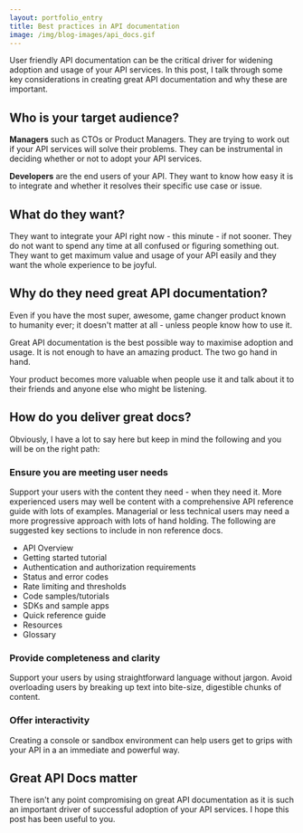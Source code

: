 ```yaml
---
layout: portfolio_entry
title: Best practices in API documentation
image: /img/blog-images/api_docs.gif
---
```

User friendly API documentation can be the critical driver for widening adoption and usage of your API services. In this post, I talk through some key considerations in creating great API documentation and why these are important.

## Who is your target audience?
**Managers** such as CTOs or Product Managers. They are trying to work out if your API services will solve their problems. They can be instrumental in deciding whether or not to adopt your API services.

**Developers** are the end users of your API. They want to know how easy it is to integrate and whether it resolves their specific use case or issue.

## What do they want?
They want to integrate your API right now - this minute - if not sooner. They do not want to spend any time at all confused or figuring something out. They want to get maximum value and usage of your API easily and they want the whole experience to be joyful.

## Why do they need great API documentation?
Even if you have the most super, awesome, game changer product known to humanity ever; it doesn't matter at all - unless people know how to use it.

Great API documentation is the best possible way to maximise adoption and usage. It is not enough to have an amazing product. The two go hand in hand.

Your product becomes more valuable when people use it and talk about it to their friends and anyone else who might be listening.

## How do you deliver great docs?
Obviously, I have a lot to say here but keep in mind the following and you will be on the right path:

### Ensure you are meeting user needs
Support your users with the content they need - when they need it.
More experienced users may well be content with a comprehensive API reference guide with lots of examples. Managerial or less technical users may need a more progressive approach with lots of hand holding.
The following are suggested key sections to include in non reference docs.
* API Overview
* Getting started tutorial
* Authentication and authorization requirements
* Status and error codes
* Rate limiting and thresholds
* Code samples/tutorials
* SDKs and sample apps
* Quick reference guide
* Resources
* Glossary

### Provide completeness and clarity
Support your users by using straightforward language without jargon. Avoid overloading users by breaking up text into bite-size, digestible chunks of content.

### Offer interactivity
Creating a console or sandbox environment can help users get to grips with your API in a an immediate and powerful way.  

## Great API Docs matter
There isn't any point compromising on great API documentation as it is such an important driver of successful adoption of your API services. I hope this post has been useful to you.  
